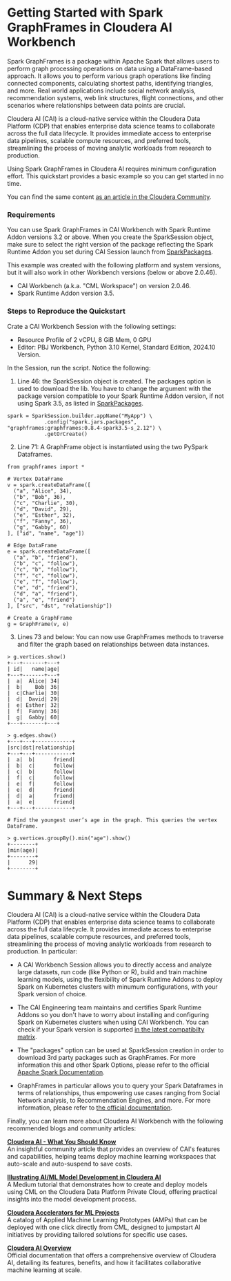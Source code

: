 # Getting Started with Spark GraphFrames in Cloudera AI Workbench

Spark GraphFrames is a package within Apache Spark that allows users to perform graph processing operations on data using a DataFrame-based approach. It allows you to perform various graph operations like finding connected components, calculating shortest paths, identifying triangles, and more. Real world applications include  social network analysis, recommendation systems, web link structures, flight connections, and other scenarios where relationships between data points are crucial.

Cloudera AI (CAI) is a cloud-native service within the Cloudera Data Platform (CDP) that enables enterprise data science teams to collaborate across the full data lifecycle. It provides immediate access to enterprise data pipelines, scalable compute resources, and preferred tools, streamlining the process of moving analytic workloads from research to production.

Using Spark GraphFrames in Cloudera AI requires minimum configuration effort. This quickstart provides a basic example so you can get started in no time.

You can find the same content [as an article in the Cloudera Community](https://community.cloudera.com/t5/Community-Articles/Getting-Started-with-Spark-GraphFrames-in-Cloudera-AI/ta-p/399716).

### Requirements

You can use Spark GraphFrames in CAI Workbench with Spark Runtime Addon versions 3.2 or above. When you create the SparkSession object, make sure to select the right version of the package reflecting the Spark Runtime Addon you set during CAI Session launch from [SparkPackages](https://spark-packages.org/package/graphframes/graphframes).

This example was created with the following platform and system versions, but it will also work in other Workbench versions (below or above 2.0.46).

* CAI Workbench (a.k.a. "CML Workspace") on version 2.0.46.
* Spark Runtime Addon version 3.5.

### Steps to Reproduce the Quickstart

Crate a CAI Workbench Session with the following settings:
* Resource Profile of 2 vCPU, 8 GiB Mem, 0 GPU
* Editor: PBJ Workbench, Python 3.10 Kernel, Standard Edition, 2024.10 Version.

In the Session, run the script. Notice the following:

1. Line 46: the SparkSession object is created. The packages option is used to download the lib. You have to change the argument with the package version compatible to your Spark Runtime Addon version, if not using Spark 3.5, as listed in [SparkPackages](https://spark-packages.org/package/graphframes/graphframes).

```
spark = SparkSession.builder.appName("MyApp") \
            .config("spark.jars.packages", "graphframes:graphframes:0.8.4-spark3.5-s_2.12") \
            .getOrCreate()
```

2. Line 71: A GraphFrame object is instantiated using the two PySpark Dataframes.

```
from graphframes import *

# Vertex DataFrame
v = spark.createDataFrame([
  ("a", "Alice", 34),
  ("b", "Bob", 36),
  ("c", "Charlie", 30),
  ("d", "David", 29),
  ("e", "Esther", 32),
  ("f", "Fanny", 36),
  ("g", "Gabby", 60)
], ["id", "name", "age"])

# Edge DataFrame
e = spark.createDataFrame([
  ("a", "b", "friend"),
  ("b", "c", "follow"),
  ("c", "b", "follow"),
  ("f", "c", "follow"),
  ("e", "f", "follow"),
  ("e", "d", "friend"),
  ("d", "a", "friend"),
  ("a", "e", "friend")
], ["src", "dst", "relationship"])

# Create a GraphFrame
g = GraphFrame(v, e)
```

3. Lines 73 and below: You can now use GraphFrames methods to traverse and filter the graph based on relationships between data instances.

```
> g.vertices.show()
+---+-------+---+
| id|   name|age|
+---+-------+---+
|  a|  Alice| 34|
|  b|    Bob| 36|
|  c|Charlie| 30|
|  d|  David| 29|
|  e| Esther| 32|
|  f|  Fanny| 36|
|  g|  Gabby| 60|
+---+-------+---+

> g.edges.show()
+---+---+------------+
|src|dst|relationship|
+---+---+------------+
|  a|  b|      friend|
|  b|  c|      follow|
|  c|  b|      follow|
|  f|  c|      follow|
|  e|  f|      follow|
|  e|  d|      friend|
|  d|  a|      friend|
|  a|  e|      friend|
+---+---+------------+

# Find the youngest user’s age in the graph. This queries the vertex DataFrame.

> g.vertices.groupBy().min("age").show()
+--------+
|min(age)|
+--------+
|      29|
+--------+
```

# Summary & Next Steps

Cloudera AI (CAI) is a cloud-native service within the Cloudera Data Platform (CDP) that enables enterprise data science teams to collaborate across the full data lifecycle. It provides immediate access to enterprise data pipelines, scalable compute resources, and preferred tools, streamlining the process of moving analytic workloads from research to production. In particular:

* A CAI Workbench Session allows you to directly access and analyze large datasets, run code (like Python or R), build and train machine learning models, using the flexibility of Spark Runtime Addons to deploy Spark on Kubernetes clusters with minumum configurations, with your Spark version of choice.

* The CAI Engineering team maintains and certifies Spark Runtime Addons so you don't have to worry about installing and configuring Spark on Kubernetes clusters when using CAI Workbench. You can check if your Spark version is supported [in the latest compatibilty matrix](https://docs.cloudera.com/machine-learning/cloud/release-notes/topics/ml-dl-compatibility.html?utm_source=chatgpt.com).

* The "packages" option can be used at SparkSession creation in order to download 3rd party packages such as GraphFrames. For more information this and other Spark Options, please refer to the official [Apache Spark Documentation](https://spark.apache.org/docs/latest/configuration.html).

* GraphFrames in particular allows you to query your Spark Dataframes in terms of relationships, thus empowering use cases ranging from Social Network analysis, to Recommendation Engines, and more. For more information, please refer to [the official documentation](https://graphframes.github.io/graphframes/docs/_site/index.html).

Finally, you can learn more about Cloudera AI Workbench with the following recommended blogs and community articles:

**[Cloudera AI - What You Should Know](https://community.cloudera.com/t5/Community-Articles/Cloudera-Machine-Learning-What-You-Should-Know/ta-p/292935?utm_source=chatgpt.com)**  
An insightful community article that provides an overview of CAI's features and capabilities, helping teams deploy machine learning workspaces that auto-scale and auto-suspend to save costs.

**[Illustrating AI/ML Model Development in Cloudera AI](https://medium.com/swlh/illustrating-ai-ml-model-development-in-cloudera-machine-learning-4ad7edcaa447)**  
A Medium tutorial that demonstrates how to create and deploy models using CML on the Cloudera Data Platform Private Cloud, offering practical insights into the model development process.

**[Cloudera Accelerators for ML Projects](https://cloudera.github.io/Applied-ML-Prototypes/?utm_source=chatgpt.com#/cloudera)**  
A catalog of Applied Machine Learning Prototypes (AMPs) that can be deployed with one click directly from CML, designed to jumpstart AI initiatives by providing tailored solutions for specific use cases.

**[Cloudera AI Overview](https://docs.cloudera.com/machine-learning/cloud/product/topics/ml-product-overview.html?utm_source=chatgpt.com)**  
Official documentation that offers a comprehensive overview of Cloudera AI, detailing its features, benefits, and how it facilitates collaborative machine learning at scale.
